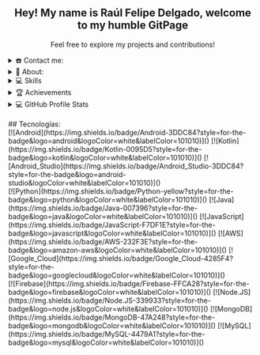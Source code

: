<div align="center">
  <h2>Hey! My name is Raúl Felipe Delgado, welcome to my humble GitPage</h2>
  <p>Feel free to explore my projects and contributions!</p>
</div>

<details>
  <summary>☎️ Contact me: </summary>
<div>
  <samp>
    <h2 align="center">You can find me here:</h2>
    <p align="center">
      <br/>
      <a href="https://www.linkedin.com/in/raul-felipe-delgado-778378269" target="blank"><img align="center"
         src="https://img.shields.io/badge/linkedin-%231DA1F2.svg?style=for-the-badge&logo=linkedin&logoColor=white"
         alt="rauw" height="30"/></a>
      <a href="raulfeliped@hotmail.com" target="blank"><img align="center"
         src="https://img.shields.io/badge/gmail-EA4335.svg?style=for-the-badge&logo=gmail&logoColor=white"
         alt="rauw" height="30"/></a>
    </p>
  <p align="center">
      <a href="https://instagram.com/pelaopipe_comonocachai" target="blank"><img align="center"
         src="https://img.shields.io/badge/instagram-%23E4405F.svg?style=for-the-badge&logo=Instagram&logoColor=white"
         alt="rauw" height="30"/></a>
      <a href="https://wa.me/+56932397875" target="blank"><img align="center"
         src="https://img.shields.io/badge/whatsapp-4B7F1.svg?style=for-the-badge&logo=whatsapp&logoColor=white"
         alt="rauw" height="30"/></a>
      <br>
    </p>
  </samp>
</div>
</details>

<details>
  <summary>🧮 About: </summary>
<div>
<samp>
<h2 align="center">I'm a passionate FullStack developer with a strong commitment to learning and improving my skills. My journey into the world of coding has been an exciting one, and I'm constantly seeking new challenges to grow as a developer. My goal is to create innovative projects and make a positive impact in the tech community.</h2>
 <p align="center">
  <a href="github.com/RaulFelipeDelgado" target="blank"><img align="center" 
     src="https://komarev.com/ghpvc/?username=RFelipeDelgado&style=for-the-badge&label=PROFILE+VIEWS" height="25"
     alt="views count" /></a>

  </p>
 
 </samp>
</div>
</details>

<details>
  <summary>💻 Skills</summary>
  <div>
    <samp>
      <p>
        My technical skills include:
      </p>
      <ul>
        <li>JavaScript/Typescript (Node.js, React, Express)</li>
        <li>HTML5, CSS3, Tailwind</li>
        <li>Database Management (SQL, postgreSQL)</li>
        <li>Version Control (Git)</li>
        <li>Agile Development</li>
      </ul>
    </samp>
  </div>
</details>

<details>
  <summary>🏆 Achievements</summary>
  <div>
    <samp>
      <p>
        Some of my notable achievements include:
      </p>
      <ul>
        <li>Recognition for outstanding teamwork in a group project (Bootcamp Final Project called Hotel Hunt)</li>
        <li>Awarded "Best Teacher" in multiple math and programming workshops</li>
        <li>Selected for an interview at soyHenry BootCamp for demonstrating resilience in overcoming challenges regarding projects</li>
      </ul>
    </samp>
  </div>
</details>
  
<details> 
  <summary>💻 GitHub Profile Stats</summary>
  <div>
  <samp>
    <h2 align="center"> Github stats </h2>
      <br/>
    <details open>
  <summary><h3>Languagess</h3></summary>
            <p align="center">
        <a href="https://github.com/RFelipeDelgado/">
          <img src="https://github-readme-stats.vercel.app/api/top-langs/?username=RFelipeDelgado&langs_count=6&theme=gruvbox&layout=compact&hide_border=true"
          alt="RFelipeDelgado :: overall Top Langs " /></a>
      </p>
        <p align="center">
          <a href="https://github.com/RFelipeDelgado/">
          <img width="45%" src="https://github-profile-summary-cards.vercel.app/api/cards/repos-per-language?username=RFelipeDelgado&theme=gruvbox&layout=compact&hide_border=true"
          alt="RFelipeDelgado :: Top Langs by repo" />
          <img width="45%" src="https://github-profile-summary-cards.vercel.app/api/cards/most-commit-language?username=RFelipeDelgado&theme=gruvbox&layout=compact&hide_border=true"
          alt="RFelipeDelgado :: Top Langs by commit" />
          </a>
        </p>
</details>
    <details open>
  <summary><h3>Estadisticas</h3></summary>
        <p align="center">
          <a href="https://github.com/RFelipeDelgado/">
          <img width="49.5%" src="https://github-readme-stats.vercel.app/api?username=RFelipeDelgado&show_icons=true&theme=gruvbox&hide_border=true" />
          <img width="49.5%" src="https://github-readme-streak-stats.herokuapp.com/?user=RFelipeDelgado&theme=gruvbox&hide_border=true" />
          </a>
       </p>
     <br>
     </samp>
  </div>    
</details>
<br/>
</details> 
## Tecnologías:
</br>
[![Android](https://img.shields.io/badge/Android-3DDC84?style=for-the-badge&logo=android&logoColor=white&labelColor=101010)]()
[![Kotlin](https://img.shields.io/badge/Kotlin-0095D5?style=for-the-badge&logo=kotlin&logoColor=white&labelColor=101010)]()
[![Android_Studio](https://img.shields.io/badge/Android_Studio-3DDC84?style=for-the-badge&logo=android-studio&logoColor=white&labelColor=101010)]()
</br>
[![Python](https://img.shields.io/badge/Python-yellow?style=for-the-badge&logo=python&logoColor=white&labelColor=101010)]()
[![Java](https://img.shields.io/badge/Java-007396?style=for-the-badge&logo=java&logoColor=white&labelColor=101010)]()
[![JavaScript](https://img.shields.io/badge/JavaScript-F7DF1E?style=for-the-badge&logo=javascript&logoColor=white&labelColor=101010)]()
[![AWS](https://img.shields.io/badge/AWS-232F3E?style=for-the-badge&logo=amazon-aws&logoColor=white&labelColor=101010)]()
[![Google_Cloud](https://img.shields.io/badge/Google_Cloud-4285F4?style=for-the-badge&logo=googlecloud&logoColor=white&labelColor=101010)]()
</br>
[![Firebase](https://img.shields.io/badge/Firebase-FFCA28?style=for-the-badge&logo=firebase&logoColor=white&labelColor=101010)]()
[![Node.JS](https://img.shields.io/badge/Node.JS-339933?style=for-the-badge&logo=node.js&logoColor=white&labelColor=101010)]()
[![MongoDB](https://img.shields.io/badge/MongoDB-47A248?style=for-the-badge&logo=mongodb&logoColor=white&labelColor=101010)]()
[![MySQL](https://img.shields.io/badge/MySQL-4479A1?style=for-the-badge&logo=mysql&logoColor=white&labelColor=101010)]()
</br>
